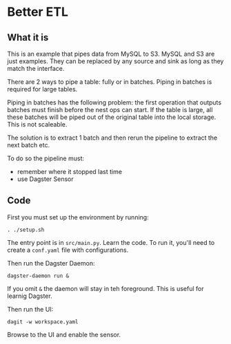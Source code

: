 # Better ETL

## What it is

This is an example that pipes data from MySQL to S3.
MySQL and S3 are just examples. 
They can be replaced by any source and sink as long as they match the interface.

There are 2 ways to pipe a table: fully or in batches.
Piping in batches is required for large tables.

Piping in batches has the following problem: 
the first operation that outputs batches must finish before the nest ops can start.
If the table is large, all these batches will be piped out of the original table into the local storage.
This is not scaleable. 

The solution is to extract 1 batch and then rerun the pipeline to extract the next batch etc.

To do so the pipeline must:
- remember where it stopped last time
- use Dagster Sensor

## Code

First you must set up the environment by running:

```shell
. ./setup.sh
```

The entry point is in `src/main.py`. Learn the code. 
To run it, you'll need to create a `conf.yaml` file with configurations. 

Then run the Dagster Daemon:

```shell
dagster-daemon run &
```

If you omit `&` the daemon will stay in teh foreground. This is useful for learnig Dagster.

Then run the UI:

```shell
dagit -w workspace.yaml
```

Browse to the UI and enable the sensor.